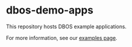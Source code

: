 # dbos-demo-apps
This repository hosts DBOS example applications.

For more information, see our [examples page](https://docs.dbos.dev/examples).
